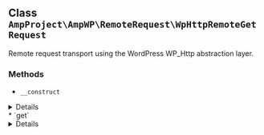 ## Class `AmpProject\AmpWP\RemoteRequest\WpHttpRemoteGetRequest`

Remote request transport using the WordPress WP_Http abstraction layer.

### Methods
* `__construct`

<details>

```php
public __construct( $ssl_verify = true, $timeout = self::DEFAULT_TIMEOUT, $retries = self::DEFAULT_RETRIES )
```

Instantiate a WpHttpRemoteGetRequest object.


</details>
* `get`

<details>

```php
public get( $url )
```

Do a GET request to retrieve the contents of a remote URL.


</details>
